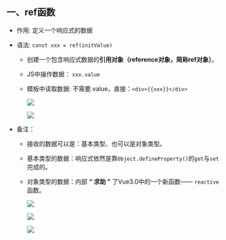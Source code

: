 ## 一、ref函数

- 作用: 定义一个响应式的数据

- 语法: `const xxx = ref(initValue)`
  
  - 创建一个包含响应式数据的**引用对象（reference对象，简称ref对象）**。
  
  - JS中操作数据： `xxx.value`
  
  - 模板中读取数据: 不需要.value，直接：`<div>{{xxx}}</div>`
    
    ![](E:\Learn\note\vue_note\img\learning-img\2022-09-22-19-46-48-image.png)
    
    ![](E:\Learn\note\vue_note\img\learning-img\2022-09-22-19-47-57-image.png)

- 备注：
  
  - 接收的数据可以是：基本类型、也可以是对象类型。
  
  - 基本类型的数据：响应式依然是靠`Object.defineProperty()`的`get`与`set`完成的。
  
  - 对象类型的数据：内部 **“ 求助 ”** 了Vue3.0中的一个新函数—— `reactive`函数。
    
    ![](E:\Learn\note\vue_note\img\learning-img\2022-09-22-20-34-09-image.png)
    
    ![](E:\Learn\note\vue_note\img\learning-img\2022-09-22-20-39-23-image.png)
    
    ![](E:\Learn\note\vue_note\img\learning-img\2022-09-22-20-41-03-image.png)
